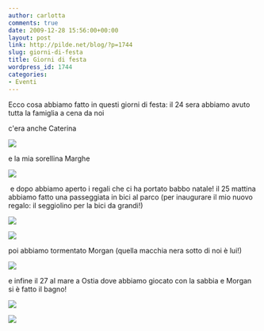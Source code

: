 ```yaml
---
author: carlotta
comments: true
date: 2009-12-28 15:56:00+00:00
layout: post
link: http://pilde.net/blog/?p=1744
slug: giorni-di-festa
title: Giorni di festa
wordpress_id: 1744
categories:
- Eventi
---
```


Ecco cosa abbiamo fatto in questi giorni di festa: il 24 sera abbiamo avuto tutta la famiglia a cena da noi

c'era anche Caterina

![](http://pilde.net/blog/wp-content/uploads/2010/01/iocate.jpg)




e la mia sorellina Marghe

![](http://pilde.net/blog/wp-content/uploads/2010/01/marghe_natale_rid.jpg)




 e dopo abbiamo aperto i regali che ci ha portato babbo natale! il 25 mattina abbiamo fatto una passeggiata in bici al parco (per inaugurare il mio nuovo regalo: il seggiolino per la bici da grandi!)




![](http://pilde.net/blog/wp-content/uploads/2009/12/bicimati.jpg)




![](http://pilde.net/blog/wp-content/uploads/2009/12/bicimarghe.jpg)


poi abbiamo tormentato Morgan (quella macchia nera sotto di noi è lui!)




![](http://pilde.net/blog/wp-content/uploads/2009/12/morgan.jpg)




e infine il 27 al mare a Ostia dove abbiamo giocato con la sabbia e Morgan si è fatto il bagno!

![](http://pilde.net/blog/wp-content/uploads/2009/12/maremm.jpg)




![](http://pilde.net/blog/wp-content/uploads/2009/12/morgan_mare.jpg)



